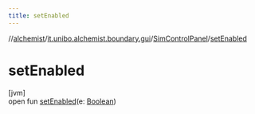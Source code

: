 ```yaml
---
title: setEnabled
---
```

//[alchemist](../../../index.html)/[it.unibo.alchemist.boundary.gui](../index.html)/[SimControlPanel](index.html)/[setEnabled](set-enabled.html)



# setEnabled



[jvm]\
open fun [setEnabled](set-enabled.html)(e: [Boolean](https://kotlinlang.org/api/latest/jvm/stdlib/kotlin/-boolean/index.html))




